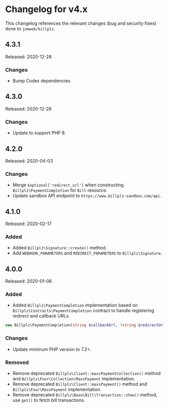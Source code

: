 # Changelog for v4.x

This changelog references the relevant changes (bug and security fixes) done to `jomweb/billplz`.

## 4.3.1

Released: 2020-12-28

### Changes

* Bump Codex dependencies.

## 4.3.0

Released: 2020-12-28

### Changes

* Update to support PHP 8.

## 4.2.0

Released: 2020-04-03

### Changes

* Merge `$optional['redirect_url']` when constructing `Billplz\PaymentCompletion` for `Bill` resource.
* Update sandbox API endpoint to `https://www.billplz-sandbox.com/api`.

## 4.1.0

Released: 2020-02-17

### Added

* Added `Billplz\Signature::create()` method.
* Add `WEBHOOK_PARAMETERS` and `REDIRECT_PARAMETERS` to `Billplz\Signature`.

## 4.0.0

Released: 2020-01-06

### Added

* Added `Billplz\PaymentCompletion` implementation based on `Billplz\Contracts\PaymentCompletion` contract to handle registering redirect and callback URLs.

```php
new Billplz\PaymentCompletion(string $callbackUrl, ?string $redirectUrl = null);
```

### Changes

* Update minimum PHP version to 7.2+.

### Removed

* Remove deprecated `Billplz\Client::massPaymentCollection()` method and `Billplz\Four\Collection\MassPayment` implementation.
* Remove deprecated `Billplz\Client::massPayment()` method and `Billplz\Four\MassPayment` implementation.
* Remove deprecated `Billplz\Base\Bill\Transaction::show()` method, use `get()` to fetch bill transactions.
